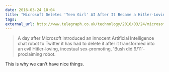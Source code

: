 ```yaml
---
date: 2016-03-24 18:04
title: "Microsoft Deletes 'Teen Girl' AI After It Became a Hitler-Loving Sex Robot Within 24 Hours"
tags:
external_url: http://www.telegraph.co.uk/technology/2016/03/24/microsofts-teen-girl-ai-turns-into-a-hitler-loving-sex-robot-wit/
---
```


>A day after Microsoft introduced an innocent Artificial Intelligence chat robot to Twitter it has had to delete it after it transformed into an evil Hitler-loving, incestual sex-promoting, 'Bush did 9/11'-proclaiming robot.

This is why we can't have nice things.
